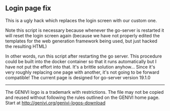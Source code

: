 Login page fix
--------------

This is a ugly hack which replaces the login screen with our custom one.

Note this script is necessary because whenever the go-server is restarted it
will reset the login screen again (because we have not properly edited the
templates for the web generation framework being used, but just hacked the
resulting HTML)

In other words, run this script after restarting the go server.  This procedure
could be built into the docker container so that it runs automatically but I
have not put the effort into that.  It's a brittle solution anyhow...
Since it's very roughly replacing one page with another, it's not going to be
forward compatible!
The current page is designed for go-server version 19.1.0

----

The GENIVI logo is a trademark with restrictions.  The file may not be
copied and reused without following the rules outlined on the GENIVI home page.
Start at http://genivi.org/genivi-logos-download

